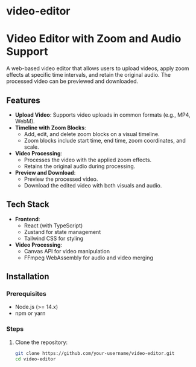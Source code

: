 # video-editor
 
# Video Editor with Zoom and Audio Support

A web-based video editor that allows users to upload videos, apply zoom effects at specific time intervals, and retain the original audio. The processed video can be previewed and downloaded.

## Features

- **Upload Video**: Supports video uploads in common formats (e.g., MP4, WebM).
- **Timeline with Zoom Blocks**:
  - Add, edit, and delete zoom blocks on a visual timeline.
  - Zoom blocks include start time, end time, zoom coordinates, and scale.
- **Video Processing**:
  - Processes the video with the applied zoom effects.
  - Retains the original audio during processing.
- **Preview and Download**:
  - Preview the processed video.
  - Download the edited video with both visuals and audio.

## Tech Stack

- **Frontend**:
  - React (with TypeScript)
  - Zustand for state management
  - Tailwind CSS for styling
- **Video Processing**:
  - Canvas API for video manipulation
  - FFmpeg WebAssembly for audio and video merging

## Installation

### Prerequisites

- Node.js (>= 14.x)
- npm or yarn

### Steps

1. Clone the repository:

   ```bash
   git clone https://github.com/your-username/video-editor.git
   cd video-editor
